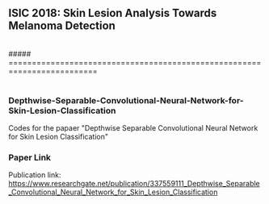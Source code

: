 
## ISIC 2018: Skin Lesion Analysis Towards Melanoma Detection
<br />
##### =========================================================================


<br />
<br />

### Depthwise-Separable-Convolutional-Neural-Network-for-Skin-Lesion-Classification
Codes for the papaer "Depthwise Separable Convolutional Neural Network for Skin Lesion Classification"

### Paper Link

Publication link: https://www.researchgate.net/publication/337559111_Depthwise_Separable_Convolutional_Neural_Network_for_Skin_Lesion_Classification
